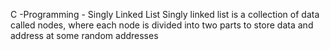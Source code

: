 C -Programming - Singly Linked List
Singly linked list is a collection of data called nodes, where each node is divided into two parts to store data and address at some random addresses
